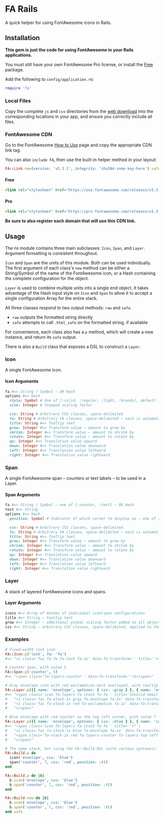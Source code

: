 # FA Rails

A quick helper for using FontAwesome icons in Rails.

## Installation

**This gem is just the code for using FontAwesome in your Rails applications.**

You must still have your own FontAwesome Pro license, or install the
[Free](https://use.fontawesome.com/releases/v5.3.1/fontawesome-free-5.3.1-web.zip)
package.

Add the following to `config/application.rb`:

```ruby
require 'fa'
```

### Local Files

Copy the complete `js` and `css` directories from the
[web download](https://fontawesome.com/releases/5.2.0/web/download) into the
corresponding locations in your app, and ensure you correctly include all files.

### FontAwesome CDN

Go to the FontAwesome
[How to Use](https://fontawesome.com/how-to-use/on-the-web/setup/getting-started?using=web-fonts-with-css)
page and copy the appropriate CDN link tag.

You can also `include FA`, then use the built-in helper method in your layout:

```ruby
FA::Link.new(version: 'v5.3.1', integrity: 'sha384-some-key-here').safe
```

#### Free

```html
<link rel="stylesheet" href="https://use.fontawesome.com/releases/v5.3.1/css/all.css" integrity="sha384-some-key-here" crossorigin="anonymous">
```

#### Pro

```html
<link rel="stylesheet" href="https://pro.fontawesome.com/releases/v5.3.1/css/all.css" integrity="sha384-some-key-here" crossorigin="anonymous">
```

**Be sure to also register each domain that will use this CDN link.**

## Usage

The `FA` module contains three main subclasses: `Icon`, `Span`, and `Layer`.
Argument formatting is consistent throughout.

`Icon` and `Span` are the units of this module. Both can be used individually.  
The first argument of each class's `new` method can be either a String/Symbol of
the name of the FontAwesome icon, or a Hash containing the complete
configuration for the object.

`Layer` is used to combine multiple units into a single end object. It takes
advantage of the Hash input style on `Icon` and `Span` to allow it to accept a
single configuration Array for the entire stack.

All three classes respond to two output methods: `raw` and `safe`.

- `raw` outputs the formatted string directly
- `safe` attempts to call `.html_safe` on the formatted string, if available

For convenience, each class also has a `p` method, which will create a new
instance, and return its `safe` output.

There is also a `Build` class that exposes a DSL to construct a `Layer`.

### Icon

A single FontAwesome icon.

#### Icon Arguments

```ruby
fa #=> String / Symbol – OR Hash
options #=> Hash
  style: Symbol # One of [:solid, :regular, :light, :brands], default :solid
  size: Integer # Stepped scaling factor

  css: String # Arbitrary CSS classes, space-delimited
  fa: String # Arbitrary FA classes, space-delimited – each is automatically prefixed with `fa-`
  title: String #=> Tooltip text
  grow: Integer #=> Transform value – amount to grow by
  shrink: Integer #=> Transform value – amount to shrink by
  rotate: Integer #=> Transform value – amount to rotate by
  up: Integer #=> Translation value upward
  down: Integer #=> Translation value downward
  left: Integer #=> Translation value leftward
  right: Integer #=> Translation value rightward
```

### Span

A single FontAwesome span – counters or text labels – to be used in a Layer.

#### Span Arguments

```ruby
fa #=> String / Symbol – one of [:counter, :text] – OR Hash
text #=> String
options #=> Hash
  position: Symbol # Indicator of which corner to display on – one of [:tr, :tl, :br, :bl]

  css: String # Arbitrary CSS classes, space-delimited
  fa: String # Arbitrary FA classes, space-delimited – each is automatically prefixed with `fa-`
  title: String #=> Tooltip text
  grow: Integer #=> Transform value – amount to grow by
  shrink: Integer #=> Transform value – amount to shrink by
  rotate: Integer #=> Transform value – amount to rotate by
  up: Integer #=> Translation value upward
  down: Integer #=> Translation value downward
  left: Integer #=> Translation value leftward
  right: Integer #=> Translation value rightward
```

### Layer

A stack of layered FontAwesome icons and spans.

#### Layer Arguments

```ruby
icons #=> Array of Hashes of individual icon/span configurations
title #=> String – tooltip text
grow #=> Integer – additional global scaling factor added to all objects in the stack
css #=> String – arbitrary CSS classes, space-delimited, applied to the layer stack
```

### Examples

```ruby
# Fixed-width lock icon
FA::Icon.p('lock', fa: 'fw')
#=> "<i class='fas fa-fw fa-lock fa-1x' data-fa-transform='' title=''></i>"

# Counter span, with value 5
FA::Span.p('counter', 5)
#=> "<span class='fa-layers-counter ' data-fa-transform=''>5</span>"

# Gray envelope icon with red exclamation mark overlayed, with tooltip 'Invalid email address'
FA::Layer.p([{ name: 'envelope', options: { css: :gray } }, { name: 'exclamation', options: { css: :red } }], title: 'Invalid email address')
#=> "<span class='icon fa-layers fa-stack fa-fw ' title='Invalid email address'>" \
#   "<i class='fas fa-stack-1x gray fa-envelope fa-1x' data-fa-transform='grow-0' title='Invalid email address'></i>" \
#   "<i class='fas fa-stack-1x red fa-exclamation fa-1x' data-fa-transform='grow-0' title='Invalid email address'></i>" \
#   "</span>"

# Blue envelope with red counter on the top left corner, with value 7
FA::Layer.p([{ name: 'envelope', options: { css: :blue } }, { name: 'counter', text: 7, options: { css: :red, position: :tl } }])
#=> "<span class='icon fa-layers fa-stack fa-fw ' title=''>" \
#   "<i class='fas fa-stack-1x blue fa-envelope fa-1x' data-fa-transform='grow-0' title=''></i>" \
#   "<span class='fa-stack-1x red fa-layers-counter fa-layers-top-left' data-fa-transform='grow-0'>7</span>" \
#   "</span>"

# The same stack, but using the FA::Build DSL (with various syntaxes).
FA::Build.p do
  icon('envelope', css: 'blue')
  span('counter', 7, css: 'red', position: :tl)
end

FA::Build.p do |b|
  b.icon('envelope', css: 'blue')
  b.span('counter', 7, css: 'red', position: :tl)
end

FA::Build.new do |b|
  b.icon('envelope', css: 'blue')
  b.span('counter', 7, css: 'red', position: :tl)
end.safe
```
